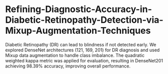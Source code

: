 # Refining-Diagnostic-Accuracy-in-Diabetic-Retinopathy-Detection-via-Mixup-Augmentation-Techniques
Diabetic Retinopathy (DR) can lead to blindness if not detected early. We explored DenseNet architectures (121, 169, 201) for DR diagnosis and used Mixup data augmentation to handle class imbalance. The quadratic weighted kappa metric was applied for evaluation, resulting in DenseNet201 achieving 98.39% accuracy, improving overall performance.
